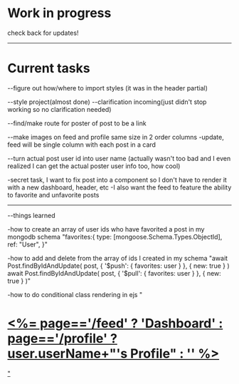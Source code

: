 # Work in progress

check back for updates!

---

# Current tasks

--figure out how/where to import styles (it was in the header partial)

--style project(almost done)
  --clarification incoming(just didn't stop working so no clarification needed)

--find/make route for poster of post to be a link

--make images on feed and profile same size in 2 order columns
  -update, feed will be single column with each post in a card

--turn actual post user id into user name (actually wasn't too bad and I even realized I can get the actual poster user info too, how cool)

-secret task, I want to fix post into a component so I don't have to render it with a new dashboard, header, etc
  -I also want the feed to feature the ability to favorite and unfavorite posts

---

--things learned

-how to create an array of user ids who have favorited a post in my mongodb schema
"favorites:{
    type: [mongoose.Schema.Types.ObjectId],
    ref: "User",
  }"

  -how to add and delete from the array of ids I created in my schema
  "await Post.findByIdAndUpdate(
        post,
        { '$push': { favorites: user } },
        { new: true }
      )
  await Post.findByIdAndUpdate(
        post,
        { '$pull': { favorites: user } },
        { new: true }
      )"

-how to do conditional class rendering in ejs
"<a class="nav-link <%= page=='/profile' ? 'active' : '' %>" href="/profile">
<h1 class="h2"><%= page=='/feed' ? 'Dashboard' : page=='/profile' ? user.userName+"'s Profile" : ''  %></h1>"

